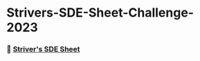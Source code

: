 # Strivers-SDE-Sheet-Challenge-2023

### 🔗 <a href = "https://takeuforward.org/interviews/strivers-sde-sheet-top-coding-interview-problems/"> Striver's SDE Sheet </a>
